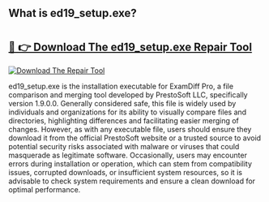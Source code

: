 ## What is ed19_setup.exe? 

# <h2><a href="https://exedetect.com/download.php?ed19_setup.exe">🔗 👉 Download The ed19_setup.exe Repair Tool</a></h2>

[![Download The Repair Tool](https://exedetect.com/download-button.jpg)](https://exedetect.com/download.php?ed19_setup.exe)

ed19_setup.exe is the installation executable for ExamDiff Pro, a file comparison and merging tool developed by PrestoSoft LLC, specifically version 1.9.0.0. Generally considered safe, this file is widely used by individuals and organizations for its ability to visually compare files and directories, highlighting differences and facilitating easier merging of changes. However, as with any executable file, users should ensure they download it from the official PrestoSoft website or a trusted source to avoid potential security risks associated with malware or viruses that could masquerade as legitimate software. Occasionally, users may encounter errors during installation or operation, which can stem from compatibility issues, corrupted downloads, or insufficient system resources, so it is advisable to check system requirements and ensure a clean download for optimal performance.